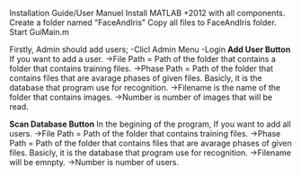 Installation Guide/User Manuel
Install MATLAB +2012 with all components.
Create a folder named "FaceAndIris"
Copy all files to FaceAndIris folder.
Start GuiMain.m

Firstly, Admin should add users;
-Clicl Admin Menu
-Login
**Add User Button**
If you want to add a user.
->File Path = Path of the folder that contains a folder that contains training files.
->Phase Path = Path of the folder that contains files that are avarage phases of given files.
Basicly, it is the database that program use for recognition.
->Filename is the name of the folder that contains images.
->Number is number of images that will be read.

**Scan Database Button**
In the begining of the program, If you want to add all users.
->File Path = Path of the folder that contains training files.
->Phase Path = Path of the folder that contains files that are avarage phases of given files.
Basicly, it is the database that program use for recognition.
->Filename will be emnpty.
->Number is number of users.
